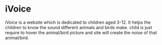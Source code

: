 # iVoice
iVoice is a website which is dedicated to children aged 3-12.
It helps the children to know the sound different animals and birds make.
child is just require to hover the animal/bird picture and site will create the noise of that animal/bird.

